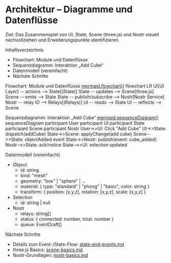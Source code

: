 # Architektur – Diagramme und Datenflüsse

Ziel: Das Zusammenspiel von UI, State, Scene (three.js) und Nostr visuell nachvollziehen und Erweiterungspunkte identifizieren.

Inhaltsverzeichnis
- Flowchart: Module und Datenflüsse
- Sequenzdiagramm: Interaktion „Add Cube“
- Datenmodell (vereinfacht)
- Nächste Schritte

Flowchart: Module und Datenflüsse
[mermaid.flowchart()](reference/architecture.md:1)
flowchart LR
  UI[UI Layer] -- actions --> State[(State)]
  State -- updates --> Scene[three.js]
  Scene -- emits --> State
  State -- publish/subscribe --> Nostr[Nostr Service]
  Nostr -- relay IO --> Relays[(Relays)]
  UI -- reads --> State
  UI -- reflects --> Scene

Sequenzdiagramm: Interaktion „Add Cube“
[mermaid.sequenceDiagram()](reference/architecture.md:30)
sequenceDiagram
  participant User
  participant UI
  participant State
  participant Scene
  participant Nostr
  User->>UI: Click "Add Cube"
  UI->>State: dispatch(addCube)
  State->>Scene: applyChange(add cube)
  Scene-->>State: objectAdded event
  State->>Nostr: publish(event: cube_added)
  Nostr-->>State: ack/notice
  State-->>UI: selection updated

Datenmodell (vereinfacht)
- Object
  - id: string
  - kind: "mesh"
  - geometry: "box" | "sphere" | ...
  - material: { type: "standard" | "phong" | "basic", color: string }
  - transform: { position: [x,y,z], rotation: [x,y,z], scale: [x,y,z] }
- Selection
  - id: string | null
- Nostr
  - relays: string[]
  - status: { connected: number, total: number }
  - queue: EventDraft[]

Nächste Schritte
- Details zum Event-/State-Flow: [state-and-events.md](features/state-and-events.md)
- three.js Basics: [scene-basics.md](features/scene-basics.md)
- Nostr-Grundlagen: [nostr-basics.md](features/nostr-basics.md)